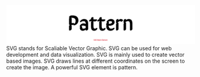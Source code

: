 ![SVG Pattern Element](projectHeader.png "SVG Pattern Element")
SVG stands for Scaliable Vector Graphic. SVG can be used for web development and data visualization. SVG is mainly used to create vector based images. SVG draws lines at different coordinates on the screen to create the image. A powerful SVG element is pattern.
